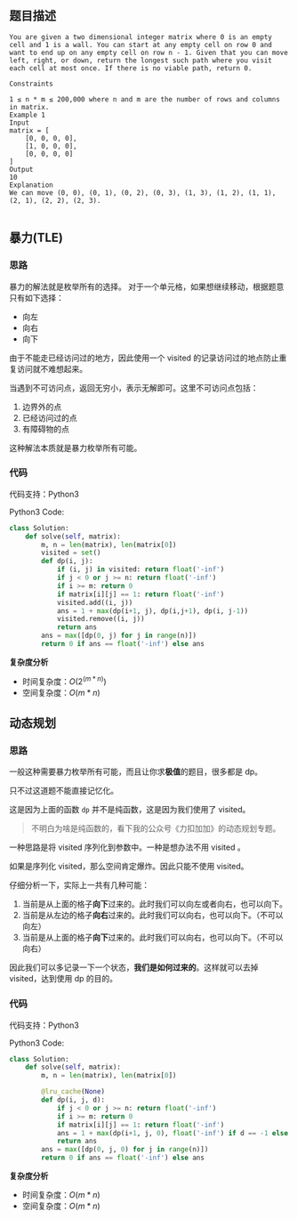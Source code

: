 ## 题目描述

```
You are given a two dimensional integer matrix where 0 is an empty cell and 1 is a wall. You can start at any empty cell on row 0 and want to end up on any empty cell on row n - 1. Given that you can move left, right, or down, return the longest such path where you visit each cell at most once. If there is no viable path, return 0.

Constraints

1 ≤ n * m ≤ 200,000 where n and m are the number of rows and columns in matrix.
Example 1
Input
matrix = [
    [0, 0, 0, 0],
    [1, 0, 0, 0],
    [0, 0, 0, 0]
]
Output
10
Explanation
We can move (0, 0), (0, 1), (0, 2), (0, 3), (1, 3), (1, 2), (1, 1), (2, 1), (2, 2), (2, 3).


```

## 暴力(TLE)

### 思路

暴力的解法就是枚举所有的选择。 对于一个单元格，如果想继续移动，根据题意只有如下选择：

- 向左
- 向右
- 向下

由于不能走已经访问过的地方，因此使用一个 visited 的记录访问过的地点防止重复访问就不难想起来。

当遇到不可访问点，返回无穷小，表示无解即可。这里不可访问点包括：

1. 边界外的点
2. 已经访问过的点
3. 有障碍物的点

这种解法本质就是暴力枚举所有可能。

### 代码

代码支持：Python3

Python3 Code:

```py
class Solution:
    def solve(self, matrix):
        m, n = len(matrix), len(matrix[0])
        visited = set()
        def dp(i, j):
            if (i, j) in visited: return float('-inf')
            if j < 0 or j >= n: return float('-inf')
            if i >= m: return 0
            if matrix[i][j] == 1: return float('-inf')
            visited.add((i, j))
            ans = 1 + max(dp(i+1, j), dp(i,j+1), dp(i, j-1))
            visited.remove((i, j))
            return ans
        ans = max([dp(0, j) for j in range(n)])
        return 0 if ans == float('-inf') else ans
```

**复杂度分析**

- 时间复杂度：$O(2^(m*n))$
- 空间复杂度：$O(m*n)$

## 动态规划

### 思路

一般这种需要暴力枚举所有可能，而且让你求**极值**的题目，很多都是 dp。

只不过这道题不能直接记忆化。

这是因为上面的函数 `dp` 并不是纯函数，这是因为我们使用了 visited。

> 不明白为啥是纯函数的，看下我的公众号《力扣加加》的动态规划专题。

一种思路是将 visited 序列化到参数中。一种是想办法不用 visited 。

如果是序列化 visited，那么空间肯定爆炸。因此只能不使用 visited。

仔细分析一下，实际上一共有几种可能：

1. 当前是从上面的格子**向下**过来的。此时我们可以向左或者向右，也可以向下。
2. 当前是从左边的格子**向右**过来的。此时我们可以向右，也可以向下。（不可以向左）
3. 当前是从上面的格子**向下**过来的。此时我们可以向右，也可以向下。（不可以向右）

因此我们可以多记录一下一个状态，**我们是如何过来的**。这样就可以去掉 visited，达到使用 dp 的目的。

### 代码

代码支持：Python3

Python3 Code:

```py
class Solution:
    def solve(self, matrix):
        m, n = len(matrix), len(matrix[0])

        @lru_cache(None)
        def dp(i, j, d):
            if j < 0 or j >= n: return float('-inf')
            if i >= m: return 0
            if matrix[i][j] == 1: return float('-inf')
            ans = 1 + max(dp(i+1, j, 0), float('-inf') if d == -1 else dp(i,j+1, 1), float('-inf') if d == 1 else dp(i, j-1, -1))
            return ans
        ans = max([dp(0, j, 0) for j in range(n)])
        return 0 if ans == float('-inf') else ans
```

**复杂度分析**

- 时间复杂度：$O(m*n)$
- 空间复杂度：$O(m*n)$
